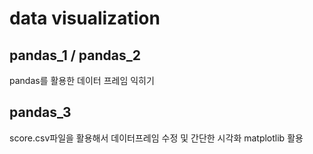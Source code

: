 # data visualization


## pandas_1 / pandas_2

pandas를 활용한 데이터 프레임 익히기  


## pandas_3

score.csv파일을 활용해서 데이터프레임 수정 및 간단한 시각화 
matplotlib 활용  





